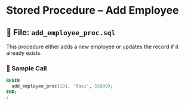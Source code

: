 # Stored Procedure – Add Employee

## 📄 File: `add_employee_proc.sql`

This procedure either adds a new employee or updates the record if it already exists.

### 🧪 Sample Call
```sql
BEGIN
  add_employee_proc(101, 'Ravi', 55000);
END;
/
